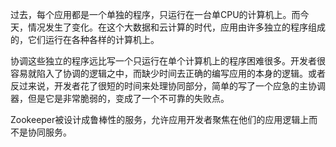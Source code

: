 过去，每个应用都是一个单独的程序，只运行在一台单CPU的计算机上。而今天，情况发生了变化。在这个大数据和云计算的时代，应用由许多独立的程序组成的，它们运行在各种各样的计算机上。

协调这些独立的程序远比写一个只运行在单个计算机上的程序困难很多。开发者很容易就陷入了协调的逻辑之中，而缺少时间去正确的编写应用的本身的逻辑。或者反过来说，开发者花了很短的时间来处理协同部分，简单的写了一个应急的主协调器，但是它是非常脆弱的，变成了一个不可靠的失败点。

Zookeeper被设计成鲁棒性的服务，允许应用开发者聚焦在他们的应用逻辑上而不是协同服务。

